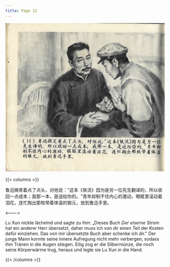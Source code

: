 ```yaml
---
title: Page 12
---
```


![luxun front](../../../images/luxun/MaiShuDeGuShi/12-page-00001.jpg)

{{< columns >}}

鲁迅微笑着点了点头，对他说："这本《铁流》因为是另一位先生翻译的，所以收回一点成本；我那一本，是送给你的。"青年抑制不住内心的激动，眼眶里滚动着泪花，连忙掏出那枚带着体温的银元，放到鲁迅手里。

<--->

Lu Xun nickte lächelnd und sagte zu ihm: „Dieses Buch *Der eiserne Strom* hat ein anderer Herr übersetzt, daher muss ich von dir einen Teil der Kosten dafür einziehen. Das von mir übersetzte Buch aber schenke ich dir." Der junge Mann konnte seine innere Aufregung nicht mehr verbergen, sodass ihm Tränen in die Augen stiegen. Eilig zog er die Silbermünze, die noch seine Körperwärme trug, heraus und legte sie Lu Xun in die Hand.

{{< /columns >}}